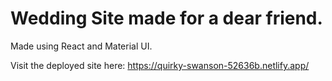 # Wedding Site made for a dear friend.

Made using React and Material UI. 

Visit the deployed site here: https://quirky-swanson-52636b.netlify.app/
